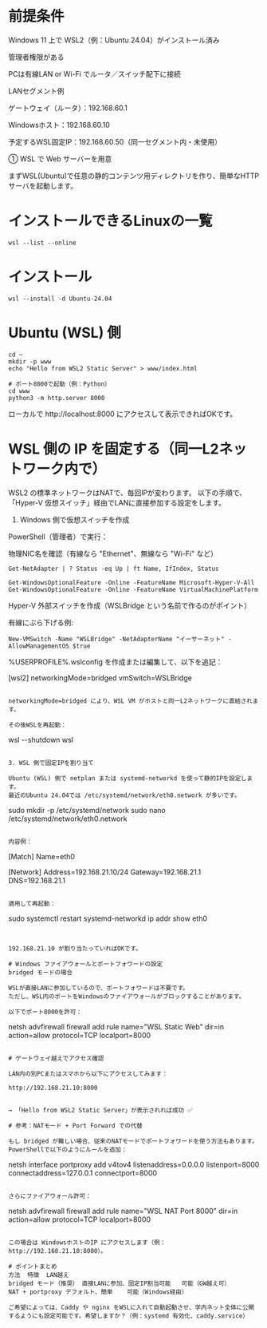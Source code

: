 # 前提条件

Windows 11 上で WSL2（例：Ubuntu 24.04）がインストール済み

管理者権限がある

PCは有線LAN or Wi-Fi でルータ／スイッチ配下に接続

LANセグメント例

ゲートウェイ（ルータ）：192.168.60.1

Windowsホスト：192.168.60.10

予定するWSL固定IP：192.168.60.50（同一セグメント内・未使用）

① WSL で Web サーバーを用意

まずWSL(Ubuntu)で任意の静的コンテンツ用ディレクトリを作り、簡単なHTTPサーバを起動します。

# インストールできるLinuxの一覧
```
wsl --list --online

```

# インストール
```
wsl --install -d Ubuntu-24.04
```


# Ubuntu (WSL) 側
```
cd ~
mkdir -p www
echo "Hello from WSL2 Static Server" > www/index.html

# ポート8000で起動（例：Python）
cd www
python3 -m http.server 8000
```

ローカルで http://localhost:8000 にアクセスして表示できればOKです。

# WSL 側の IP を固定する（同一L2ネットワーク内で）

WSL2 の標準ネットワークはNATで、毎回IPが変わります。
以下の手順で、「Hyper-V 仮想スイッチ」経由でLANに直接参加する設定をします。

1. Windows 側で仮想スイッチを作成

PowerShell（管理者）で実行：



物理NIC名を確認（有線なら "Ethernet"、無線なら "Wi-Fi" など）
```
Get-NetAdapter | ? Status -eq Up | ft Name, IfIndex, Status
```

```
Get-WindowsOptionalFeature -Online -FeatureName Microsoft-Hyper-V-All
Get-WindowsOptionalFeature -Online -FeatureName VirtualMachinePlatform
```


Hyper-V 外部スイッチを作成（WSLBridge という名前で作るのがポイント）

有線にぶら下げる例:
```
New-VMSwitch -Name "WSLBridge" -NetAdapterName "イーサーネット" -AllowManagementOS $true
```

%USERPROFILE%\.wslconfig を作成または編集して、以下を追記：

[wsl2]
networkingMode=bridged
vmSwitch=WSLBridge
```

networkingMode=bridged により、WSL VM がホストと同一L2ネットワークに直結されます。

その後WSLを再起動：
```
wsl --shutdown
wsl
```

3. WSL 側で固定IPを割り当て

Ubuntu (WSL) 側で netplan または systemd-networkd を使って静的IPを設定します。
最近のUbuntu 24.04では /etc/systemd/network/eth0.network が多いです。
```
sudo mkdir -p /etc/systemd/network
sudo nano /etc/systemd/network/eth0.network
```

内容例：
```
[Match]
Name=eth0

[Network]
Address=192.168.21.10/24
Gateway=192.168.21.1
DNS=192.168.21.1
```

適用して再起動：
```
sudo systemctl restart systemd-networkd
ip addr show eth0
```


192.168.21.10 が割り当たっていればOKです。

# Windows ファイアウォールとポートフォワードの設定
bridged モードの場合

WSLが直接LANに参加しているので、ポートフォワードは不要です。
ただし、WSL内のポートをWindowsのファイアウォールがブロックすることがあります。

以下でポート8000を許可：
```
netsh advfirewall firewall add rule name="WSL Static Web" dir=in action=allow protocol=TCP localport=8000
```

# ゲートウェイ越えでアクセス確認

LAN内の別PCまたはスマホから以下にアクセスしてみます：

http://192.168.21.10:8000


→ 「Hello from WSL2 Static Server」が表示されれば成功 ✅

# 参考：NATモード + Port Forward での代替

もし bridged が難しい場合、従来のNATモードでポートフォワードを使う方法もあります。
PowerShellで以下のようにルールを追加：
```
netsh interface portproxy add v4tov4 listenaddress=0.0.0.0 listenport=8000 connectaddress=127.0.0.1 connectport=8000
```

さらにファイアウォール許可：
```
netsh advfirewall firewall add rule name="WSL NAT Port 8000" dir=in action=allow protocol=TCP localport=8000
```

この場合は WindowsホストのIP にアクセスします（例：http://192.168.21.10:8000）。

# ポイントまとめ
方法	特徴	LAN越え
bridged モード（推奨）	直接LANに参加、固定IP割当可能	可能（GW越え可）
NAT + portproxy	デフォルト、簡単	可能（Windows経由）

ご希望によっては、Caddy や nginx をWSLに入れて自動起動させ、学内ネット全体に公開するようにも設定可能です。希望しますか？（例：systemd 有効化、caddy.service）